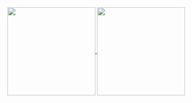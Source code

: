 <a href="https://github.com/anuraghazra/github-readme-stats">
  <img height=200 align="center" src="https://github-readme-stats-ashy-omega.vercel.app/api?username=Jeremy-Hibiki&show_icons=true&theme=catppuccin_mocha&hide_border=true&include_all_commits=true&hide_title=true" />
</a>
<a href="https://github.com/anuraghazra/convoychat">
  <img height=200 align="center" src="https://github-readme-stats-ashy-omega.vercel.app/api/top-langs/?username=Jeremy-Hibiki&layout=compact&langs_count=6&card_width=320" />
</a>
